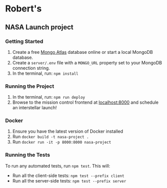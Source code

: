 # Robert's
## NASA Launch project

### Getting Started
1. Create a free [Mongo Atlas](https://www.mongodb.com/atlas/database) database online or start a local MongoDB database.
2. Create a `server/.env` file with a `MONGO_URL` property set to your MongoDB connection string.
3. In the terminal, run: `npm install`

### Running the Project
1. In the terminal, run: `npm run deploy`
2. Browse to the mission control frontend at [localhost:8000](http://localhost:8000) and schedule an interstellar launch!

### Docker
1. Ensure you have the latest version of Docker installed
2. Run `docker build -t nasa-project .`
3. Run `docker run -it -p 8000:8000 nasa-project`

### Running the Tests
To run any automated tests, run `npm test`. This will: 
* Run all the client-side tests: `npm test --prefix client`
* Run all the server-side tests: `npm test --prefix server` 

